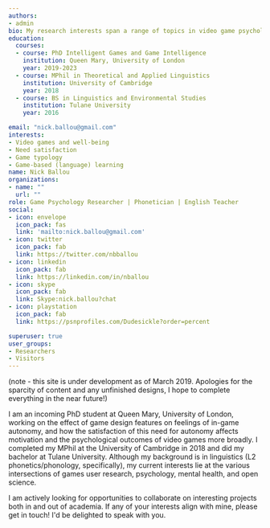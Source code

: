 ```yaml
---
authors:
- admin
bio: My research interests span a range of topics in video game psychology, with particular regard to game design's influence on need satisfaction and how that may interface with mental health and developmental outcomes more broadly. 
education:
  courses:
  - course: PhD Intelligent Games and Game Intelligence
    institution: Queen Mary, University of London
    year: 2019-2023
  - course: MPhil in Theoretical and Applied Linguistics
    institution: University of Cambridge
    year: 2018
  - course: BS in Linguistics and Environmental Studies
    institution: Tulane University
    year: 2016

email: "nick.ballou@gmail.com"
interests:
- Video games and well-being
- Need satisfaction
- Game typology
- Game-based (language) learning
name: Nick Ballou
organizations:
- name: ""
  url: ""
role: Game Psychology Researcher | Phonetician | English Teacher 
social:
- icon: envelope
  icon_pack: fas
  link: 'mailto:nick.ballou@gmail.com'
- icon: twitter
  icon_pack: fab
  link: https://twitter.com/nbballou
- icon: linkedin
  icon_pack: fab
  link: https://linkedin.com/in/nballou
- icon: skype
  icon_pack: fab
  link: Skype:nick.ballou?chat
- icon: playstation
  icon_pack: fab
  link: https://psnprofiles.com/Dudesickle?order=percent

superuser: true
user_groups:
- Researchers
- Visitors
---
```

(note - this site is under development as of March 2019. Apologies for the sparcity of content and any unfinished designs, I hope to complete everything in the near future!)

I am an incoming PhD student at Queen Mary, University of London, working on the effect of game design features on feelings of in-game autonomy, and how the satisfaction of this need for autonomy affects motivation and the psychological outcomes of video games more broadly. I completed my MPhil at the University of Cambridge in 2018 and did my bachelor at Tulane University. Although my background is in linguistics (L2 phonetics/phonology, specifically), my current interests lie at the various intersections of games user research, psychology, mental health, and open science.

I am actively looking for opportunities to collaborate on interesting projects both in and out of academia. If any of your interests align with mine, please get in touch! I'd be delighted to speak with you.

